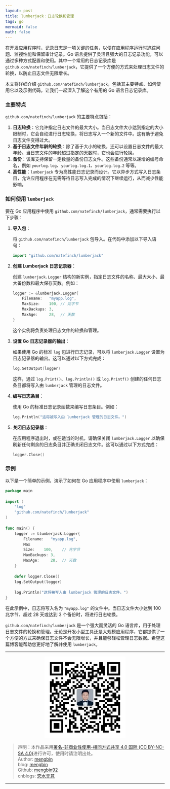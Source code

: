 ```yaml
---
layout: post
title: lumberjack：日志轮换和管理
tags: go
mermaid: false
math: false
---  
```


在开发应用程序时，记录日志是一项关键的任务，以便在应用程序运行时追踪问题、监视性能和保留审计记录。Go 语言提供了灵活且强大的日志记录功能，可以通过多种方式配置和使用。其中一个常用的日志记录库是 `github.com/natefinch/lumberjack`，它提供了一个方便的方式来处理日志文件的轮换，以防止日志文件无限增长。

本文将详细介绍 `github.com/natefinch/lumberjack`，包括其主要特点、如何使用它以及示例代码。让我们一起深入了解这个有用的 Go 语言日志记录库。

### 主要特点

`github.com/natefinch/lumberjack` 的主要特点包括：

1. **日志轮换**：它允许指定日志文件的最大大小。当日志文件大小达到指定的大小限制时，它会自动进行日志轮换，将日志写入一个新的文件中。这有助于避免日志文件变得过大。
2. **基于日志文件年龄的轮换**：除了基于大小的轮换，还可以设置日志文件的最大年龄。当日志文件的年龄超过指定的天数时，它也会进行轮换。
3. **备份**：该库支持保留一定数量的备份日志文件。这些备份通常以递增的编号命名，例如 `yourlog.log`、`yourlog.log.1`、`yourlog.log.2` 等等。
4. **高性能**：`lumberjack` 专为高性能日志记录而设计。它以异步方式写入日志条目，允许应用程序在无需等待日志写入完成的情况下继续运行，从而减少性能影响。

### 如何使用 `lumberjack`

要在 Go 应用程序中使用 `github.com/natefinch/lumberjack`，通常需要执行以下步骤：

1. **导入包**：

   将 `github.com/natefinch/lumberjack` 包导入。在代码中添加以下导入语句：

   ```go
   import "github.com/natefinch/lumberjack"
   ```

2. **创建 Lumberjack 日志记录器**：

   创建 `lumberjack.Logger` 结构的新实例，指定日志文件的名称、最大大小、最大备份数和最大保存天数。例如：

   ```go
   logger := &lumberjack.Logger{
       Filename:   "myapp.log",
       MaxSize:    100, // 兆字节
       MaxBackups: 3,
       MaxAge:     28,  // 天数
   }
   ```

   这个实例将负责处理日志文件的轮换和管理。

3. **设置 Go 日志记录器的输出**：

   如果使用 Go 的标准 `log` 包进行日志记录，可以将 `lumberjack.Logger` 设置为日志记录器的输出。这可以通过以下方式完成：

   ```go
   log.SetOutput(logger)
   ```

   这样，通过 `log.Print()`、`log.Println()` 或 `log.Printf()` 创建的任何日志条目都将写入由 `lumberjack` 管理的日志文件。

4. **编写日志条目**：

   使用 Go 的标准日志记录函数来编写日志条目。例如：

   ```go
   log.Println("这将被写入由 lumberjack 管理的日志文件。")
   ```

5. **关闭日志记录器**：

   在应用程序退出时，或在适当的时机，请确保关闭 `lumberjack.Logger` 以确保刷新任何剩余的日志条目并正确关闭日志文件。这可以通过以下方式完成：

   ```go
   logger.Close()
   ```

### 示例

以下是一个简单的示例，演示了如何在 Go 应用程序中使用 `lumberjack`：

```go
package main

import (
	"log"
	"github.com/natefinch/lumberjack"
)

func main() {
	logger := &lumberjack.Logger{
		Filename:   "myapp.log",
		Max
        Size:    100,    // 兆字节
		MaxBackups: 3,
		MaxAge:     28,  // 天数
	}

	defer logger.Close()
	log.SetOutput(logger)

	log.Println("这将被写入由 lumberjack 管理的日志文件。")
}
```

在此示例中，日志将写入名为 `"myapp.log"` 的文件中。当日志文件大小达到 100 兆字节、超过 28 天或达到 3 个备份时，将进行日志轮换。

`github.com/natefinch/lumberjack` 是一个强大而灵活的 Go 语言库，用于处理日志文件的轮换和管理。无论是开发小型工具还是大规模应用程序，它都提供了一个方便的方式来确保日志文件不会无限增长，并且能够轻松管理日志数据。希望这篇博客能帮助您更好地了解并使用 `lumberjack`。

---

<div align="center">
  <img src="../img/qrcode_wechat.jpg" alt="孟斯特">
</div>

> 声明：本作品采用[署名-非商业性使用-相同方式共享 4.0 国际 (CC BY-NC-SA 4.0)](https://creativecommons.org/licenses/by-nc-sa/4.0/deed.zh)进行许可，使用时请注明出处。  
> Author: [mengbin](mengbin1992@outlook.com)  
> blog: [mengbin](https://mengbin.top)  
> Github: [mengbin92](https://mengbin92.github.io/)  
> cnblogs: [恋水无意](https://www.cnblogs.com/lianshuiwuyi/)  

---
